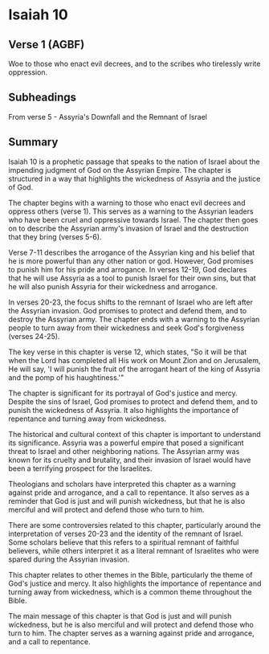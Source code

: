 # Isaiah 10

## Verse 1 (AGBF)

Woe to those who enact evil decrees, and to the scribes who tirelessly write oppression.

## Subheadings

From verse 5 - Assyria's Downfall and the Remnant of Israel

## Summary

Isaiah 10 is a prophetic passage that speaks to the nation of Israel about the impending judgment of God on the Assyrian Empire. The chapter is structured in a way that highlights the wickedness of Assyria and the justice of God.

The chapter begins with a warning to those who enact evil decrees and oppress others (verse 1). This serves as a warning to the Assyrian leaders who have been cruel and oppressive towards Israel. The chapter then goes on to describe the Assyrian army's invasion of Israel and the destruction that they bring (verses 5-6).

Verse 7-11 describes the arrogance of the Assyrian king and his belief that he is more powerful than any other nation or god. However, God promises to punish him for his pride and arrogance. In verses 12-19, God declares that he will use Assyria as a tool to punish Israel for their own sins, but that he will also punish Assyria for their wickedness and arrogance.

In verses 20-23, the focus shifts to the remnant of Israel who are left after the Assyrian invasion. God promises to protect and defend them, and to destroy the Assyrian army. The chapter ends with a warning to the Assyrian people to turn away from their wickedness and seek God's forgiveness (verses 24-25).

The key verse in this chapter is verse 12, which states, "So it will be that when the Lord has completed all His work on Mount Zion and on Jerusalem, He will say, 'I will punish the fruit of the arrogant heart of the king of Assyria and the pomp of his haughtiness.'"

The chapter is significant for its portrayal of God's justice and mercy. Despite the sins of Israel, God promises to protect and defend them, and to punish the wickedness of Assyria. It also highlights the importance of repentance and turning away from wickedness.

The historical and cultural context of this chapter is important to understand its significance. Assyria was a powerful empire that posed a significant threat to Israel and other neighboring nations. The Assyrian army was known for its cruelty and brutality, and their invasion of Israel would have been a terrifying prospect for the Israelites.

Theologians and scholars have interpreted this chapter as a warning against pride and arrogance, and a call to repentance. It also serves as a reminder that God is just and will punish wickedness, but that he is also merciful and will protect and defend those who turn to him.

There are some controversies related to this chapter, particularly around the interpretation of verses 20-23 and the identity of the remnant of Israel. Some scholars believe that this refers to a spiritual remnant of faithful believers, while others interpret it as a literal remnant of Israelites who were spared during the Assyrian invasion.

This chapter relates to other themes in the Bible, particularly the theme of God's justice and mercy. It also highlights the importance of repentance and turning away from wickedness, which is a common theme throughout the Bible.

The main message of this chapter is that God is just and will punish wickedness, but he is also merciful and will protect and defend those who turn to him. The chapter serves as a warning against pride and arrogance, and a call to repentance.